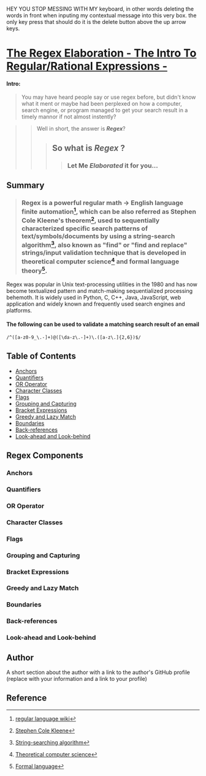 HEY YOU STOP MESSING WITH MY keyboard, in other words deleting the words in front when inputing my contextual message into this very box. the only key press that should do it is the delete button above the up arrow keys.

# [ The Regex Elaboration - The Intro To Regular/Rational Expressions -](#regex-elaboration)
#### Intro:
> You may have heard people say or use regex before, but didn't know what it ment
> or maybe had been perplexed on how a computer, search engine, or program managed to get your search result in a timely mannor if not almost instently?

> > Well in short, the answer is ***Regex***?
> > > ## So what is ***Regex*** ?
> > > > ### Let Me ***Elaborated*** it for you...

## Summary

> ### Regex is a powerful regular math -> English language finite automation[^1], which can be also referred as Stephen Cole Kleene's theorem[^2], used to sequentially characterized specific search patterns of text/symbols/documents by using a string-search algorithm[^3], also known as "find" or "find and replace" strings/input validation technique that is developed in theoretical computer science[^4] and formal language theory[^5]. 
Regex was popular in Unix text-processing utilities in the 1980 and has now become textualized pattern and match-making sequentialized processing behemoth.
It is widely used in Python, C, C++, Java, JavaScript, web application and widely known and frequently used search engines and platforms.

#### The following can be used to validate a matching search result of an email 
```regex
/^([a-z0-9_\.-]+)@([\da-z\.-]+)\.([a-z\.]{2,6})$/
```

## Table of Contents

- [Anchors](#anchors)
- [Quantifiers](#quantifiers)
- [OR Operator](#or-operator)
- [Character Classes](#character-classes)
- [Flags](#flags)
- [Grouping and Capturing](#grouping-and-capturing)
- [Bracket Expressions](#bracket-expressions)
- [Greedy and Lazy Match](#greedy-and-lazy-match)
- [Boundaries](#boundaries)
- [Back-references](#back-references)
- [Look-ahead and Look-behind](#look-ahead-and-look-behind)

## Regex Components

### Anchors

### Quantifiers

### OR Operator

### Character Classes

### Flags

### Grouping and Capturing

### Bracket Expressions

### Greedy and Lazy Match

### Boundaries

### Back-references

### Look-ahead and Look-behind

## Author

A short section about the author with a link to the author's GitHub profile (replace with your information and a link to your profile)
## Reference
[^1]: [regular language wiki]( https://en.wikipedia.org/wiki/Regular_language#:~:text=regular%20language%20can,3%20grammars.)

[^2]: [Stephen Cole Kleene](https://en.wikipedia.org/wiki/Stephen_Cole_Kleene)

[^3]: [String-searching algorithm](https://en.wikipedia.org/wiki/String-searching_algorithm)

[^4]: [Theoretical computer science](https://en.wikipedia.org/wiki/Theoretical_computer_science)

[^5]: [Formal language](https://en.wikipedia.org/wiki/Formal_language)


